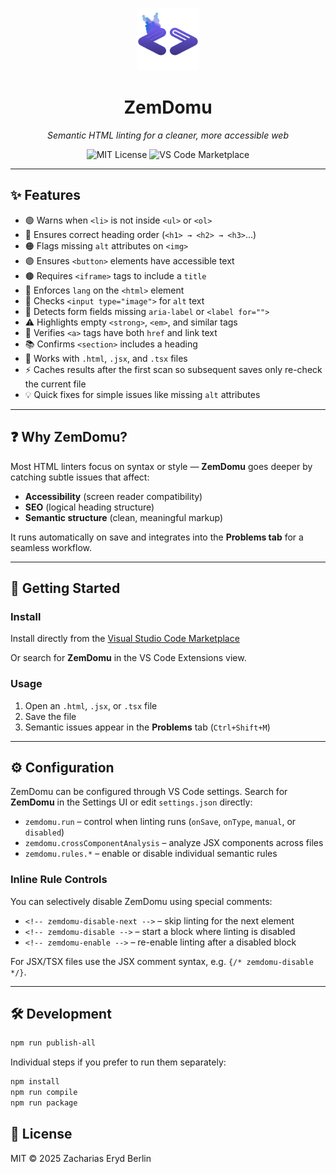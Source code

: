 <p align="center">
  <img src="images/icon.png" width="100" alt="ZemDomu logo" />
</p>

<h1 align="center">ZemDomu</h1>

<p align="center">
  <em>Semantic HTML linting for a cleaner, more accessible web</em>
</p>

<p align="center">
  <img src="https://img.shields.io/badge/license-MIT-blue" alt="MIT License" />
  <img src="https://img.shields.io/visual-studio-marketplace/v/ZachariasErydBerlin.zemdomu?label=VS%20Code" alt="VS Code Marketplace">
</p>

---

## ✨ Features

- 🟢 Warns when `<li>` is not inside `<ul>` or `<ol>`
- 🔵 Ensures correct heading order (`<h1> → <h2> → <h3>`…)
- 🟠 Flags missing `alt` attributes on `<img>`
- 🟣 Ensures `<button>` elements have accessible text
- 🟤 Requires `<iframe>` tags to include a `title`
- 🔶 Enforces `lang` on the `<html>` element
- 🔷 Checks `<input type="image">` for `alt` text
- 🔴 Detects form fields missing `aria-label` or `<label for="">`
- ⚠️ Highlights empty `<strong>`, `<em>`, and similar tags
- 📛 Verifies `<a>` tags have both `href` and link text
- 📚 Confirms `<section>` includes a heading
- 🧩 Works with `.html`, `.jsx`, and `.tsx` files
- ⚡ Caches results after the first scan so subsequent saves only re-check the current file
- 💡 Quick fixes for simple issues like missing `alt` attributes

---

## ❓ Why ZemDomu?

Most HTML linters focus on syntax or style — **ZemDomu** goes deeper by catching subtle issues that affect:

- **Accessibility** (screen reader compatibility)
- **SEO** (logical heading structure)
- **Semantic structure** (clean, meaningful markup)

It runs automatically on save and integrates into the **Problems tab** for a seamless workflow.

---

## 🚀 Getting Started

### Install

Install directly from the [Visual Studio Code Marketplace](https://marketplace.visualstudio.com/items?itemName=ZachariasErydBerlin.zemdomu)

Or search for **ZemDomu** in the VS Code Extensions view.

### Usage

1. Open an `.html`, `.jsx`, or `.tsx` file
2. Save the file
3. Semantic issues appear in the **Problems** tab (`Ctrl+Shift+M`)

---

## ⚙️ Configuration

ZemDomu can be configured through VS Code settings. Search for **ZemDomu** in
the Settings UI or edit `settings.json` directly:

- `zemdomu.run` – control when linting runs (`onSave`, `onType`, `manual`, or
  `disabled`)
- `zemdomu.crossComponentAnalysis` – analyze JSX components across files
- `zemdomu.rules.*` – enable or disable individual semantic rules

### Inline Rule Controls

You can selectively disable ZemDomu using special comments:

- `<!-- zemdomu-disable-next -->` – skip linting for the next element
- `<!-- zemdomu-disable -->` – start a block where linting is disabled
- `<!-- zemdomu-enable -->` – re-enable linting after a disabled block

For JSX/TSX files use the JSX comment syntax, e.g. `{/* zemdomu-disable */}`.

---

## 🛠 Development

```bash
npm run publish-all
```

Individual steps if you prefer to run them separately:

```bash
npm install
npm run compile
npm run package
```

## 📄 License

MIT © 2025 Zacharias Eryd Berlin
